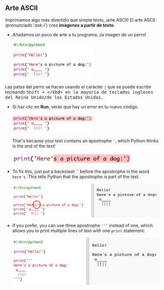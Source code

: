 ## Arte ASCII

Imprimamos algo más divertido que simple texto, ¡arte ASCII! El arte ASCII (pronunciado '*ask-i*') crea **imágenes a partir de texto**.

+ Añadamos un poco de arte a tu programa, ¡la imagen de un perro!
    
    ![screenshot](images/me-dog.png)

Las patas del perro se hacen usando el carácter `|` que se puede escribir tecleando <kbd>Shift + \</kbd> en la mayoría de teclados ingleses del Reino Unido/de los Estados Unidos.

+ Si haz clic en **Run**, verás que hay un error en tu nuevo código.
    
    ![screenshot](images/me-dog-bug.png)
    
    That's because your text contains an apostrophe `'`, which Python thinks is the end of the text!
    
    ![screenshot](images/me-dog-quote.png)

+ To fix this, just put a backslash `` before the apostrophe in the word `here's`. This tells Python that the apostrophe is part of the text.
    
    ![screenshot](images/me-dog-bug-fix.png)

+ If you prefer, you can use three apostrophe `'''` instead of one, which allows you to print multiple lines of text with one `print` statement:
    
    ![screenshot](images/me-dog-triple-quote.png)